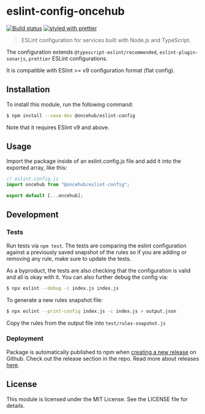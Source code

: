 # eslint-config-oncehub

[![Build status](https://github.com/scheduleonce/eslint-config-oncehub/actions/workflows/node.js.yml/badge.svg)](https://github.com/scheduleonce/eslint-config-oncehub/actions) [![styled with prettier](https://img.shields.io/badge/styled_with-prettier-ff69b4.svg)](https://github.com/prettier/prettier)

> ESLint configuration for services built with Node.js and TypeScript.

The configuration extends `@typescript-eslint/recommended`, `eslint-plugin-sonarjs`, `prettier` ESLint configurations.

It is compatible with ESlint >= v9 configuration format (flat config).

## Installation

To install this module, run the following command:

```sh
$ npm install --save-dev @oncehub/eslint-config
```

Note that it requires ESlint v9 and above.

## Usage

Import the package inside of an eslint.config.js file and add it into the exported array, like this:

```js
// eslint.config.js
import oncehub from "@oncehub/eslint-config";

export default [...oncehub];
```

## Development

### Tests

Run tests via `npm test`.
The tests are comparing the eslint configuration against a previously saved snapshot of the rules so if you are adding or removing any rule, make sure to update the tests.

As a byproduct, the tests are also checking that the configuration is valid and all is okay with it.
You can also further debug the config via:

```sh
$ npx eslint --debug -c index.js index.js
```

To generate a new rules snapshot file:

```sh
$ npx eslint --print-config index.js -c index.js > output.json
```

Copy the rules from the output file into `test/rules-snapshot.js`

### Deployment

Package is automatically published to npm when [creating a new release](.github/workflows/npm-publish.yml) on Github. Check out the release section in the repo. Read more about releases [here](https://docs.github.com/en/repositories/releasing-projects-on-github/managing-releases-in-a-repository).

## License

This module is licensed under the MIT License. See the LICENSE file for details.
